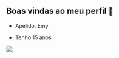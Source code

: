##  Boas vindas ao meu perfil 💙

- Apelido, Emy

- Tenho 15 anos

  
![](https://media1.tenor.com/m/NNBQRyNuwD8AAAAC/giyu-tanjiro.gif)
